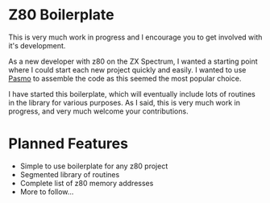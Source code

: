 # Z80 Boilerplate

This is very much work in progress and I encourage you to get involved with it's development.

As a new developer with z80 on the ZX Spectrum, I wanted a starting point where I could start each new project quickly and easily. I wanted to use [Pasmo](http://pasmo.speccy.org/) to assemble the code as this seemed the most popular choice.

I have started this boilerplate, which will eventually include lots of routines in the library for various purposes.  As I said, this is very much work in progress, and very much welcome your contributions.

# Planned Features
* Simple to use boilerplate for any z80 project
* Segmented library of routines
* Complete list of z80 memory addresses
* More to follow...
